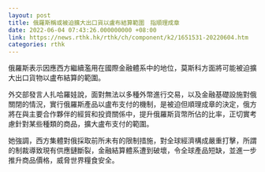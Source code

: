 ```yaml
---
layout: post
title: 俄羅斯稱或被迫擴大出口貨以盧布結算範圍　指順理成章
date: 2022-06-04 07:43:26.000000000 +08:00
link: https://news.rthk.hk/rthk/ch/component/k2/1651531-20220604.htm
categories: rthk
---
```


俄羅斯表示因應西方繼續濫用在國際金融體系中的地位，莫斯科方面將可能被迫擴大出口貨物以盧布結算的範圍。

外交部發言人扎哈羅娃說，面對無法以多種外幣進行交易，以及金融基礎設施對俄關閉的情況，實行俄羅斯產品以盧布支付的機制，是被迫但順理成章的決定，俄方將在與主要合作夥伴的經貿和投資關係中，提升俄羅斯貨幣所佔的比率，正切實考慮針對某些種類的商品，擴大盧布支付的範圍。

她強調，西方集體對俄採取前所未有的限制措施，對全球經濟構成嚴重打擊，所謂的制裁導致現有供應鏈斷裂，金融結算體系遭到破壞，令全球產品短缺，並進一步推升商品價格，威脅世界糧食安全。
